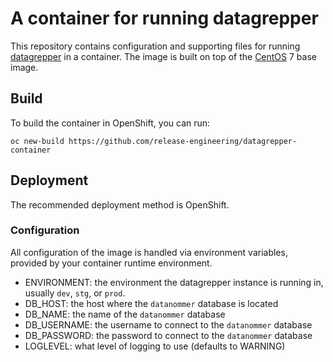 # A container for running datagrepper

This repository contains configuration and supporting files for running
[datagrepper](https://github.com/fedora-infra/datagrepper) in a container.
The image is built on top of the [CentOS](https://www.centos.org/) 7 base
image.

## Build

To build the container in OpenShift, you can run:
```
oc new-build https://github.com/release-engineering/datagrepper-container
```

## Deployment

The recommended deployment method is OpenShift.

### Configuration

All configuration of the image is handled via environment variables,
provided by your container runtime environment.

- ENVIRONMENT: the environment the datagrepper instance is running in,
               usually `dev`, `stg`, or `prod`.
- DB_HOST: the host where the `datanommer` database is located
- DB_NAME: the name of the `datanommer` database
- DB_USERNAME: the username to connect to the `datanommer` database
- DB_PASSWORD: the password to connect to the `datanommer` database
- LOGLEVEL: what level of logging to use (defaults to WARNING)
